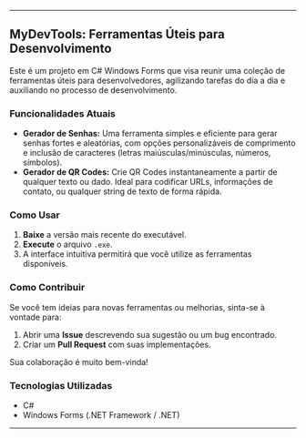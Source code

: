 
---

## MyDevTools: Ferramentas Úteis para Desenvolvimento

Este é um projeto em C# Windows Forms que visa reunir uma coleção de ferramentas úteis para desenvolvedores, agilizando tarefas do dia a dia e auxiliando no processo de desenvolvimento.

### Funcionalidades Atuais

* **Gerador de Senhas:** Uma ferramenta simples e eficiente para gerar senhas fortes e aleatórias, com opções personalizáveis de comprimento e inclusão de caracteres (letras maiúsculas/minúsculas, números, símbolos).
* **Gerador de QR Codes:** Crie QR Codes instantaneamente a partir de qualquer texto ou dado. Ideal para codificar URLs, informações de contato, ou qualquer string de texto de forma rápida.

### Como Usar

1.  **Baixe** a versão mais recente do executável.
2.  **Execute** o arquivo `.exe`.
3.  A interface intuitiva permitirá que você utilize as ferramentas disponíveis.

### Como Contribuir

Se você tem ideias para novas ferramentas ou melhorias, sinta-se à vontade para:

1.  Abrir uma **Issue** descrevendo sua sugestão ou um bug encontrado.
2.  Criar um **Pull Request** com suas implementações.

Sua colaboração é muito bem-vinda!

### Tecnologias Utilizadas

* C#
* Windows Forms (.NET Framework / .NET)

---
